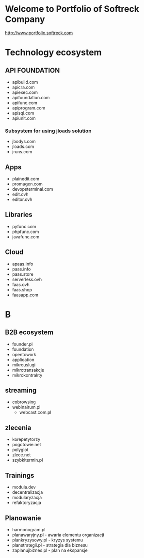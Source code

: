 # Welcome to Portfolio of Softreck Company
http://www.portfolio.softreck.com

# Technology ecosystem

## API FOUNDATION

+ apibuild.com
+ apicra.com
+ apiexec.com
+ apifoundation.com
+ apifunc.com
+ apiprogram.com
+ apisql.com
+ apiunit.com


### Subsystem for using jloads solution
+ jbodys.com
+ jloads.com
+ jruns.com

## Apps
+ plainedit.com
+ promagen.com
+ devopsterminal.com
+ edit.ovh
+ editor.ovh


## Libraries

+ pyfunc.com
+ phpfunc.com
+ javafunc.com

## Cloud

+ apaas.info
+ paas.info
+ paas.store
+ serverless.ovh
+ faas.ovh
+ faas.shop
+ faasapp.com


# B

## B2B ecosystem

+ founder.pl
+ foundation
+ opentowork
+ application
+ mikrouslugi
+ mikrotransakcje
+ mikrokontrakty

## streaming
+ cobrowsing
+ webinairum.pl
  + webcast.com.pl

## zlecenia
+ korepetytorzy
+ pogotowie.net
+ polyglot
+ zlece.net
+ szybkitermin.pl

## Trainings

+ modula.dev
+ decentralizacja
+ modularyzacja
+ refaktoryzacja

## Planowanie

+ harmonogram.pl
+ planawaryjny.pl - awaria elementu organizacji
+ plankryzysowy.pl - kryzys systemu
+ planstrategii.pl - strategia dla biznesu
+ zaplanujbiznes.pl - plan na ekspansje

